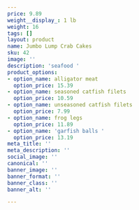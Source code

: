 ```yaml
---
price: 9.89
weight__display_: 1 lb
weight: 16
tags: []
layout: product
name: Jumbo Lump Crab Cakes
sku: 42
image: ''
description: 'seafood '
product_options:
- option_name: alligator meat
  option_price: 15.39
- option_name: seasoned catfish filets
  option_price: 10.59
- option_name: unseasoned catfish filets
  option_price: 7.99
- option_name: frog legs
  option_price: 11.89
- option_name: 'garfish balls '
  option_price: 13.19
meta_title: ''
meta_description: ''
social_image: ''
canonical: ''
banner_image: ''
banner_format: ''
banner_class: ''
banner_alt: ''

---
```

